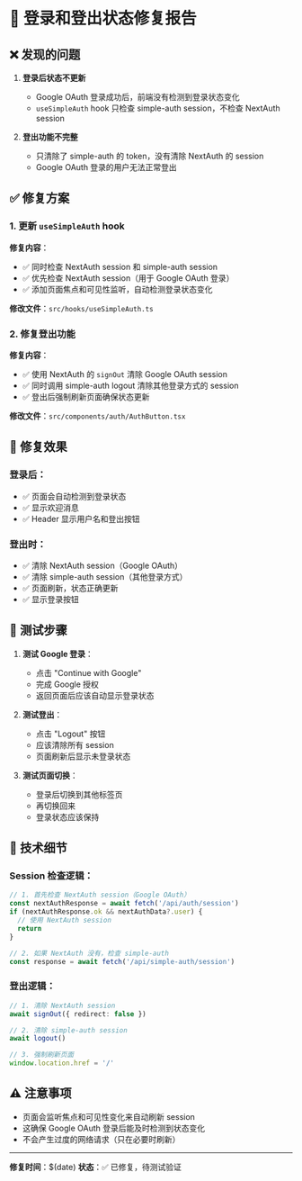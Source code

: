 # 🔐 登录和登出状态修复报告

## ❌ 发现的问题

1. **登录后状态不更新**
   - Google OAuth 登录成功后，前端没有检测到登录状态变化
   - `useSimpleAuth` hook 只检查 simple-auth session，不检查 NextAuth session

2. **登出功能不完整**
   - 只清除了 simple-auth 的 token，没有清除 NextAuth 的 session
   - Google OAuth 登录的用户无法正常登出

## ✅ 修复方案

### 1. 更新 `useSimpleAuth` hook

**修复内容**：
- ✅ 同时检查 NextAuth session 和 simple-auth session
- ✅ 优先检查 NextAuth session（用于 Google OAuth 登录）
- ✅ 添加页面焦点和可见性监听，自动检测登录状态变化

**修改文件**：`src/hooks/useSimpleAuth.ts`

### 2. 修复登出功能

**修复内容**：
- ✅ 使用 NextAuth 的 `signOut` 清除 Google OAuth session
- ✅ 同时调用 simple-auth logout 清除其他登录方式的 session
- ✅ 登出后强制刷新页面确保状态更新

**修改文件**：`src/components/auth/AuthButton.tsx`

## 🎯 修复效果

### 登录后：
- ✅ 页面会自动检测到登录状态
- ✅ 显示欢迎消息
- ✅ Header 显示用户名和登出按钮

### 登出时：
- ✅ 清除 NextAuth session（Google OAuth）
- ✅ 清除 simple-auth session（其他登录方式）
- ✅ 页面刷新，状态正确更新
- ✅ 显示登录按钮

## 🧪 测试步骤

1. **测试 Google 登录**：
   - 点击 "Continue with Google"
   - 完成 Google 授权
   - 返回页面后应该自动显示登录状态

2. **测试登出**：
   - 点击 "Logout" 按钮
   - 应该清除所有 session
   - 页面刷新后显示未登录状态

3. **测试页面切换**：
   - 登录后切换到其他标签页
   - 再切换回来
   - 登录状态应该保持

## 📝 技术细节

### Session 检查逻辑：

```typescript
// 1. 首先检查 NextAuth session（Google OAuth）
const nextAuthResponse = await fetch('/api/auth/session')
if (nextAuthResponse.ok && nextAuthData?.user) {
  // 使用 NextAuth session
  return
}

// 2. 如果 NextAuth 没有，检查 simple-auth
const response = await fetch('/api/simple-auth/session')
```

### 登出逻辑：

```typescript
// 1. 清除 NextAuth session
await signOut({ redirect: false })

// 2. 清除 simple-auth session
await logout()

// 3. 强制刷新页面
window.location.href = '/'
```

## ⚠️ 注意事项

- 页面会监听焦点和可见性变化来自动刷新 session
- 这确保 Google OAuth 登录后能及时检测到状态变化
- 不会产生过度的网络请求（只在必要时刷新）

---

**修复时间**：$(date)
**状态**：✅ 已修复，待测试验证
